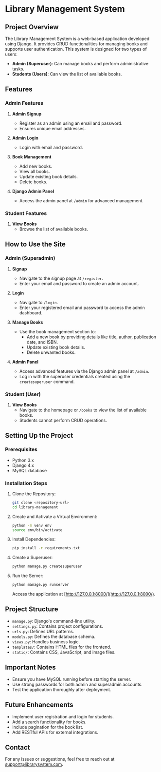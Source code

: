 # Library Management System

## Project Overview
The Library Management System is a web-based application developed using Django. It provides CRUD functionalities for managing books and supports user authentication. This system is designed for two types of users:
- **Admin (Superuser)**: Can manage books and perform administrative tasks.
- **Students (Users)**: Can view the list of available books.

## Features
### Admin Features
1. **Admin Signup**
   - Register as an admin using an email and password.
   - Ensures unique email addresses.

2. **Admin Login**
   - Login with email and password.

3. **Book Management**
   - Add new books.
   - View all books.
   - Update existing book details.
   - Delete books.

4. **Django Admin Panel**
   - Access the admin panel at `/admin` for advanced management.

### Student Features
1. **View Books**
   - Browse the list of available books.

## How to Use the Site
### Admin (Superadmin)
1. **Signup**
   - Navigate to the signup page at `/register`.
   - Enter your email and password to create an admin account.

2. **Login**
   - Navigate to `/login`.
   - Enter your registered email and password to access the admin dashboard.

3. **Manage Books**
   - Use the book management section to:
     - Add a new book by providing details like title, author, publication date, and ISBN.
     - Update existing book details.
     - Delete unwanted books.

4. **Admin Panel**
   - Access advanced features via the Django admin panel at `/admin`.
   - Log in with the superuser credentials created using the `createsuperuser` command.

### Student (User)
1. **View Books**
   - Navigate to the homepage or `/books` to view the list of available books.
   - Students cannot perform CRUD operations.

## Setting Up the Project
### Prerequisites
- Python 3.x
- Django 4.x
- MySQL database

### Installation Steps
1. Clone the Repository:
   ```bash
   git clone <repository-url>
   cd library-management
   ```

2. Create and Activate a Virtual Environment:
   ```bash
   python -m venv env
   source env/bin/activate  
   ```

3. Install Dependencies:
   ```bash
   pip install -r requirements.txt
   ```

6. Create a Superuser:
   ```bash
   python manage.py createsuperuser
   ```

7. Run the Server:
   ```bash
   python manage.py runserver
   ```
   Access the application at [http://127.0.0.1:8000/](http://127.0.0.1:8000/).

## Project Structure
- `manage.py`: Django's command-line utility.
- `settings.py`: Contains project configurations.
- `urls.py`: Defines URL patterns.
- `models.py`: Defines the database schema.
- `views.py`: Handles business logic.
- `templates/`: Contains HTML files for the frontend.
- `static/`: Contains CSS, JavaScript, and image files.

## Important Notes
- Ensure you have MySQL running before starting the server.
- Use strong passwords for both admin and superadmin accounts.
- Test the application thoroughly after deployment.

## Future Enhancements
- Implement user registration and login for students.
- Add a search functionality for books.
- Include pagination for the book list.
- Add RESTful APIs for external integrations.

## Contact
For any issues or suggestions, feel free to reach out at [support@librarysystem.com](mailto:support@librarysystem.com).

